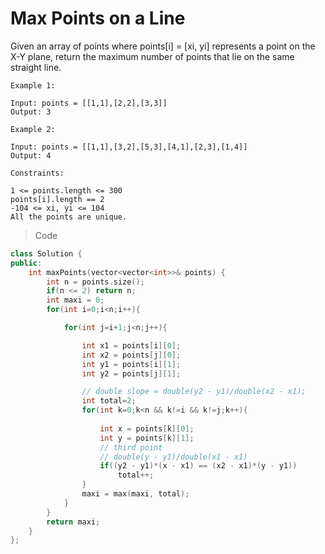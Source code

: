 # Max Points on a Line

Given an array of points where points[i] = [xi, yi] represents a point on the X-Y plane, return the maximum number of points that lie on the same straight line.

 
```
Example 1:

Input: points = [[1,1],[2,2],[3,3]]
Output: 3
```
```
Example 2:

Input: points = [[1,1],[3,2],[5,3],[4,1],[2,3],[1,4]]
Output: 4
``` 
```
Constraints:

1 <= points.length <= 300
points[i].length == 2
-104 <= xi, yi <= 104
All the points are unique.
```


>Code

```cpp
class Solution {
public:
    int maxPoints(vector<vector<int>>& points) {
        int n = points.size();
        if(n <= 2) return n;
        int maxi = 0;
        for(int i=0;i<n;i++){

            for(int j=i+1;j<n;j++){

                int x1 = points[i][0];
                int x2 = points[j][0];
                int y1 = points[i][1];
                int y2 = points[j][1];    

                // double slope = double(y2 - y1)/double(x2 - x1);
                int total=2;
                for(int k=0;k<n && k!=i && k!=j;k++){
                    
                    int x = points[k][0];
                    int y = points[k][1];
                    // third point
                    // double(y - y1)/double(x1 - x1)
                    if((y2 - y1)*(x - x1) == (x2 - x1)*(y - y1))
                        total++;
                }
                maxi = max(maxi, total);
            }
        }
        return maxi;
    }
};

```
